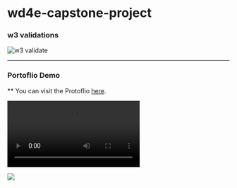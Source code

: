 # wd4e-capstone-project

### w3 validations 
![w3 validate](https://github.com/gaurigarg33/gaurigarg33.github.io/blob/master/w3%20validate.JPG)

---
### Portoflio Demo

** You can visit the Protoflio [here](https://noha-m.netlify.com/).


![bandicam 2020-07-11 14-22-40-769.mp4](https://github.com/gaurigarg33/gaurigarg33.github.io/blob/master/bandicam%202020-07-11%2014-22-40-769.mp4)


![](https://github.com/NohaaAa/Coursera-Web-Design-for-Everybody-Capstone-Project/blob/master/Screenshots/mobile-view.gif)

